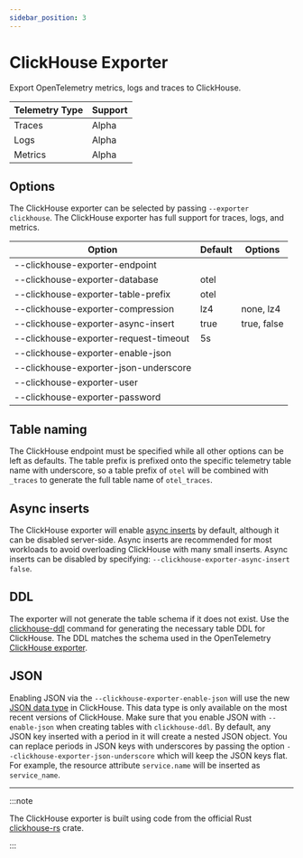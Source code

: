 ```yaml
---
sidebar_position: 3
---
```


# ClickHouse Exporter

Export OpenTelemetry metrics, logs and traces to ClickHouse.

| Telemetry Type | Support |
| -------------- | ------- |
| Traces         | Alpha   |
| Logs           | Alpha   |
| Metrics        | Alpha   |

## Options

The ClickHouse exporter can be selected by passing `--exporter clickhouse`. The ClickHouse exporter has full support
for traces, logs, and metrics.

| Option                                | Default | Options     |
| ------------------------------------- | ------- | ----------- |
| --clickhouse-exporter-endpoint        |         |             |
| --clickhouse-exporter-database        | otel    |             |
| --clickhouse-exporter-table-prefix    | otel    |             |
| --clickhouse-exporter-compression     | lz4     | none, lz4   |
| --clickhouse-exporter-async-insert    | true    | true, false |
| --clickhouse-exporter-request-timeout | 5s      |             |
| --clickhouse-exporter-enable-json     |         |             |
| --clickhouse-exporter-json-underscore |         |             |
| --clickhouse-exporter-user            |         |             |
| --clickhouse-exporter-password        |         |             |

## Table naming

The ClickHouse endpoint must be specified while all other options can be left as defaults. The table prefix is prefixed
onto the specific telemetry table name with underscore, so a table prefix of `otel` will be combined with `_traces` to
generate the full table name of `otel_traces`.

## Async inserts

The ClickHouse exporter will enable [async inserts](https://clickhouse.com/docs/optimize/asynchronous-inserts) by
default,
although it can be disabled server-side. Async inserts are
recommended for most workloads to avoid overloading ClickHouse with many small inserts. Async inserts can be disabled by
specifying:
`--clickhouse-exporter-async-insert false`.

## DDL

The exporter will not generate the table schema if it does not exist. Use the
[clickhouse-ddl](https://github.com/streamfold/rotel/blob/main/src/bin/clickhouse-ddl/README.md) command for generating the necessary table DDL for ClickHouse. The
DDL matches the schema used in the
OpenTelemetry [ClickHouse exporter](https://github.com/open-telemetry/opentelemetry-collector-contrib/blob/main/exporter/clickhouseexporter/README.md).

## JSON

Enabling JSON via the `--clickhouse-exporter-enable-json` will use the new
[JSON data type](https://clickhouse.com/docs/sql-reference/data-types/newjson) in ClickHouse. This data
type is only available on the most recent versions of ClickHouse. Make sure that you enable JSON with `--enable-json`
when creating tables with `clickhouse-ddl`. By default, any JSON key inserted with a period in it will create
a nested JSON object. You can replace periods in JSON keys with underscores by passing the option
`--clickhouse-exporter-json-underscore` which will keep the JSON keys flat. For example, the resource attribute
`service.name` will be inserted as `service_name`.

---

:::note

The ClickHouse exporter is built using code from the official Rust [clickhouse-rs](https://crates.io/crates/clickhouse)
crate.

:::
